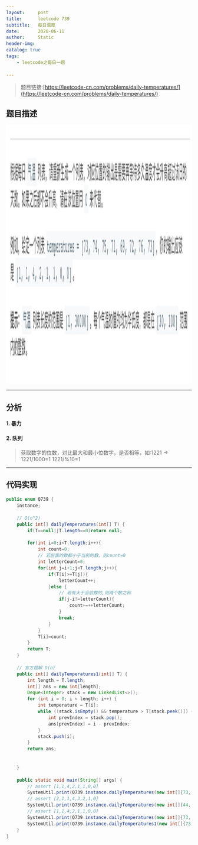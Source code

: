 ```yaml
---
layout:     post
title:      leetcode 739
subtitle:   每日温度
date:       2020-06-11
author:     Static
header-img: 
catalog: true
tags:
    - leetcode之每日一题
    
---
```


> 题目链接:[https://leetcode-cn.com/problems/daily-temperatures/](https://leetcode-cn.com/problems/daily-temperatures/)

## 题目描述

<html>
    <img src="/img/leetcode/leetcode-739.png" width="700" height="700" /> 
</html>

---

## 分析

#### 1. 暴力

#### 2. 队列

> 获取数字的位数，对比最大和最小位数字，是否相等，如:1221 -> 1221/1000=1 1221/%10=1

---

## 代码实现

```java
public enum Q739 {
    instance;

    // O(n^2)
    public int[] dailyTemperatures(int[] T) {
        if(T==null||T.length==0)return null;

        for(int i=0;i<T.length;i++){
            int count=0;
            // 若后面的数都小于当前的数，则count=0
            int letterCount=0;
            for(int j=i+1;j<T.length;j++){
                if(T[i]>=T[j]){
                    letterCount++;
                }else {
                    // 若有大于当前数的,则两个数之和
                    if(j-i!=letterCount){
                        count+=++letterCount;
                    }
                    break;
                }
            }
            T[i]=count;
        }
        return T;
    }

    // 官方题解 O(n)
    public int[] dailyTemperatures1(int[] T) {
        int length = T.length;
        int[] ans = new int[length];
        Deque<Integer> stack = new LinkedList<>();
        for (int i = 0; i < length; i++) {
            int temperature = T[i];
            while (!stack.isEmpty() && temperature > T[stack.peek()]) {
                int prevIndex = stack.pop();
                ans[prevIndex] = i - prevIndex;
            }
            stack.push(i);
        }
        return ans;


    }

    public static void main(String[] args) {
        // assert [1,1,4,2,1,1,0,0]
        SystemUtil.print(Q739.instance.dailyTemperatures(new int[]{73, 74, 75, 71, 69, 72, 76, 73}));
        // assert [2,1,1,4,3,2,1,0]
        SystemUtil.print(Q739.instance.dailyTemperatures(new int[]{44, 33, 45, 49, 43, 40, 39, 52}));
        // assert [1,1,4,2,1,1,0,0]
        SystemUtil.print(Q739.instance.dailyTemperatures(new int[]{73, 74, 75, 71, 69, 72, 76, 73}));
        SystemUtil.print(Q739.instance.dailyTemperatures1(new int[]{73, 74, 75, 71, 69, 72, 76, 73}));
    }
}
```